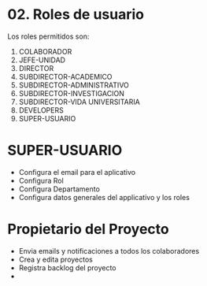 # 02. Roles de usuario

Los roles permitidos son:

1. COLABORADOR
2. JEFE-UNIDAD
3. DIRECTOR
4. SUBDIRECTOR-ACADEMICO
5. SUBDIRECTOR-ADMINISTRATIVO
6. SUBDIRECTOR-INVESTIGACION
7. SUBDIRECTOR-VIDA UNIVERSITARIA
8. DEVELOPERS
9. SUPER-USUARIO


# SUPER-USUARIO
* Configura el email para el aplicativo
* Configura Rol 
* Configura Departamento
* Configura datos generales del applicativo y los roles

# Propietario del Proyecto
* Envia emails y notificaciones a todos los colaboradores
* Crea y edita proyectos
* Registra backlog del proyecto
* 
